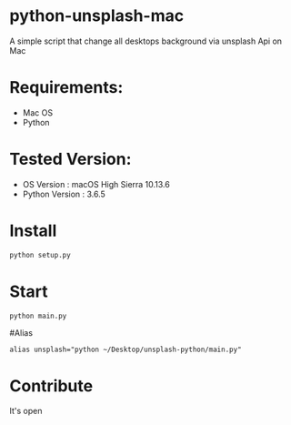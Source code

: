 # python-unsplash-mac
A simple script that change all desktops background via unsplash Api on Mac 

# Requirements:
* Mac OS
* Python

# Tested Version:
* OS Version  : macOS High Sierra 10.13.6
* Python Version  : 3.6.5

# Install
```bash
python setup.py
```

# Start
```bash
python main.py
```

#Alias
``` 
alias unsplash="python ~/Desktop/unsplash-python/main.py"
```

# Contribute
It's open


